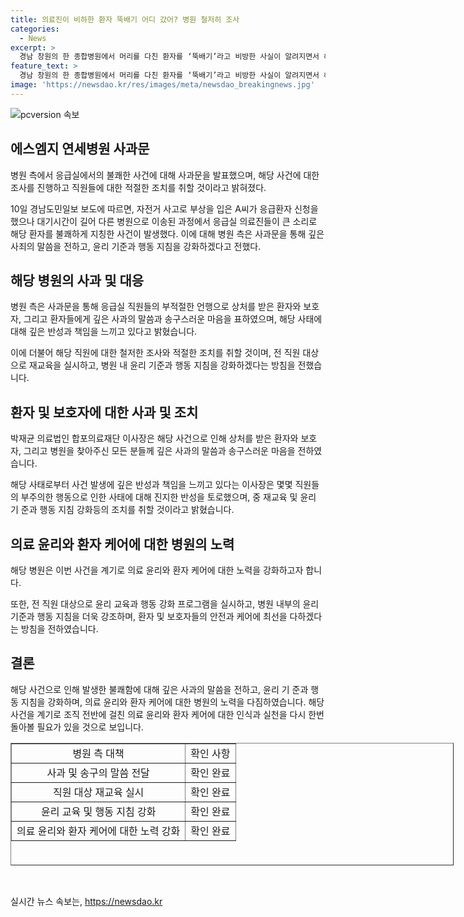 ```yaml
---
title: 의료진이 비하한 환자 뚝배기 어디 갔어? 병원 철저히 조사
categories:
  - News
excerpt: >
  경남 창원의 한 종합병원에서 머리를 다친 환자를 ‘뚝배기’라고 비방한 사실이 알려지면서 해당 병원이 사과문을 내고 조사를 약속했다. 환자의 대기시간이 길어 다른 병원으로 이송되는 도중, 응급실 의료진이 다른 환자들 앞에서 큰 소리로 비하한 것으로 밝혀졌다. 이에 해당 병원은 직원들에 대한 조사와 책임 소감을 표명하고, 전 직원 대상으로 재교육을 실시하여 병원 내 윤리 기준을 강화할 계획이다. 이미 상처를 받은 환자와 보호자들에게 깊은 사과와 송구스러운 마음을 전하며, 이번 사태에 대한 깊은 반성을 밝히고 있다.
feature_text: >
  경남 창원의 한 종합병원에서 머리를 다친 환자를 ‘뚝배기’라고 비방한 사실이 알려지면서 해당 병원이 사과문을 내고 조사를 약속했다. 환자의 대기시간이 길어 다른 병원으로 이송되는 도중, 응급실 의료진이 다른 환자들 앞에서 큰 소리로 비하한 것으로 밝혀졌다. 이에 해당 병원은 직원들에 대한 조사와 책임 소감을 표명하고, 전 직원 대상으로 재교육을 실시하여 병원 내 윤리 기준을 강화할 계획이다. 이미 상처를 받은 환자와 보호자들에게 깊은 사과와 송구스러운 마음을 전하며, 이번 사태에 대한 깊은 반성을 밝히고 있다.
image: 'https://newsdao.kr/res/images/meta/newsdao_breakingnews.jpg'
---
```


<p><img src="https://newsdao.kr/res/images/meta/newsdao_breakingnews.jpg" alt="pcversion 속보" /></p>

<h2 data-ke-size="size26">에스엠지 연세병원 사과문</h2>

<p>병원 측에서 응급실에서의 불쾌한 사건에 대해 사과문을 발표했으며, 해당 사건에 대한 조사를 진행하고 직원들에 대한 적절한 조치를 취할 것이라고 밝혀졌다.</p>

<p data-ke-size="size16">10일 경남도민일보 보도에 따르면, 자전거 사고로 부상을 입은 A씨가 응급환자 신청을 했으나 대기시간이 길어 다른 병원으로 이송된 과정에서 응급실 의료진들이 큰 소리로 해당 환자를 불쾌하게 지칭한 사건이 발생했다. 이에 대해 병원 측은 사과문을 통해 깊은 사죄의 말씀을 전하고, 윤리 기준과 행동 지침을 강화하겠다고 전했다.</p>

<h2 data-ke-size="size26">해당 병원의 사과 및 대응</h2>

<p>병원 측은 사과문을 통해 응급실 직원들의 부적절한 언행으로 상처를 받은 환자와 보호자, 그리고 환자들에게 깊은 사과의 말씀과 송구스러운 마음을 표하였으며, 해당 사태에 대해 깊은 반성과 책임을 느끼고 있다고 밝혔습니다.</p>

<p data-ke-size="size16">이에 더불어 해당 직원에 대한 철저한 조사와 적절한 조치를 취할 것이며, 전 직원 대상으로 재교육을 실시하고, 병원 내 윤리 기준과 행동 지침을 강화하겠다는 방침을 전했습니다.</p>

<h2 data-ke-size="size26">환자 및 보호자에 대한 사과 및 조치</h2>

<p>박재균 의료법인 합포의료재단 이사장은 해당 사건으로 인해 상처를 받은 환자와 보호자, 그리고 병원을 찾아주신 모든 분들께 깊은 사과의 말씀과 송구스러운 마음을 전하였습니다.</p>

<p data-ke-size="size16">해당 사태로부터 사건 발생에 깊은 반성과 책임을 느끼고 있다는 이사장은 몇몇 직원들의 부주의한 행동으로 인한 사태에 대해 진지한 반성을 토로했으며, 중 재교육 및 윤리 기 준과 행동 지침 강화등의 조치를 취할 것이라고 밝혔습니다.</p>

<h2 data-ke-size="size26">의료 윤리와 환자 케어에 대한 병원의 노력</h2>

<p>해당 병원은 이번 사건을 계기로 의료 윤리와 환자 케어에 대한 노력을 강화하고자 합니다.</p>

<p data-ke-size="size16">또한, 전 직원 대상으로 윤리 교육과 행동 강화 프로그램을 실시하고, 병원 내부의 윤리 기준과 행동 지침을 더욱 강조하며, 환자 및 보호자들의 안전과 케어에 최선을 다하겠다는 방침을 전하였습니다.</p>

<h2 data-ke-size="size26">결론</h2>

<p>해당 사건으로 인해 발생한 불쾌함에 대해 깊은 사과의 말씀을 전하고, 윤리 기 준과 행동 지침을 강화하며, 의료 윤리와 환자 케어에 대한 병원의 노력을 다짐하였습니다. 해당 사건을 계기로 조직 전반에 걸친 의료 윤리와 환자 케어에 대한 인식과 실천을 다시 한번 돌아볼 필요가 있을 것으로 보입니다.</p>

<table style="width: 709px; height: 196px;" border="1">
<tbody>
<tr>
<td style="text-align: center;">병원 측 대책</td>
<td style="text-align: center;">확인 사항</td>
</tr>
<tr>
<td style="text-align: center;">사과 및 송구의 말씀 전달</td>
<td style="text-align: center;">확인 완료</td>
</tr>
<tr>
<td style="text-align: center;">직원 대상 재교육 실시</td>
<td style="text-align: center;">확인 완료</td>
</tr>
<tr>
<td style="text-align: center;">윤리 교육 및 행동 지침 강화</td>
<td style="text-align: center;">확인 완료</td>
</tr>
<tr>
<td style="text-align: center;">의료 윤리와 환자 케어에 대한 노력 강화</td>
<td style="text-align: center;">확인 완료</td>
</tr>
</tbody>
</table>

<p data-ke-size="size16">&nbsp;</p>
실시간 뉴스 속보는, <a href="https://newsdao.kr" rel="dofollow">https://newsdao.kr</a>


